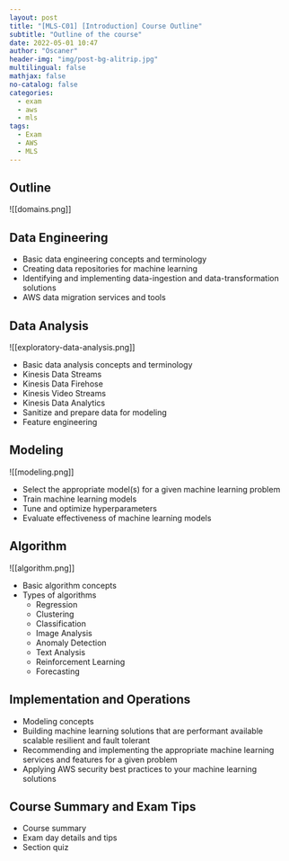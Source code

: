 ```yaml
---
layout: post
title: "[MLS-C01] [Introduction] Course Outline"
subtitle: "Outline of the course"
date: 2022-05-01 10:47
author: "Oscaner"
header-img: "img/post-bg-alitrip.jpg"
multilingual: false
mathjax: false
no-catalog: false
categories:
  - exam
  - aws
  - mls
tags:
  - Exam
  - AWS
  - MLS
---
```


## Outline

![[domains.png]]

## Data Engineering

- Basic data engineering concepts and terminology
- Creating data repositories for machine learning
- Identifying and implementing data-ingestion and data-transformation solutions
- AWS data migration services and tools

## Data Analysis

![[exploratory-data-analysis.png]]

- Basic data analysis concepts and terminology
- Kinesis Data Streams
- Kinesis Data Firehose
- Kinesis Video Streams
- Kinesis Data Analytics
- Sanitize and prepare data for modeling
- Feature engineering

## Modeling

![[modeling.png]]

- Select the appropriate model(s) for a given machine learning problem
- Train machine learning models
- Tune and optimize hyperparameters
- Evaluate effectiveness of machine learning models

## Algorithm

![[algorithm.png]]

- Basic algorithm concepts
- Types of algorithms
    - Regression
    - Clustering
    - Classification
    - Image Analysis
    - Anomaly Detection
    - Text Analysis
    - Reinforcement Learning
    - Forecasting

## Implementation and Operations

- Modeling concepts
- Building machine learning solutions that are performant available scalable resilient and fault tolerant
- Recommending and implementing the appropriate machine learning services and features for a given problem
- Applying AWS security best practices to your machine learning solutions

## Course Summary and Exam Tips

- Course summary
- Exam day details and tips
- Section quiz

